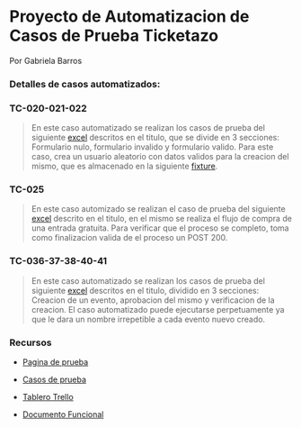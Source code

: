 <h1>Proyecto de Automatizacion de Casos de Prueba Ticketazo</h1>

Por Gabriela Barros

<h3>Detalles de casos automatizados:</h3>

<h3>TC-020-021-022</h3>

>En este caso automatizado se realizan los casos de prueba del siguiente [excel](https://docs.google.com/spreadsheets/d/e/2PACX-1vSgh8U62CBFYF8_RVQovLHCdL49xSBdfOeqpDpgxgYBXZunpY7BTKVj594ASnBzyh_NH_PUYdkIAO0L/pubhtml?gid=0) descritos en el titulo, que se divide en 3 secciones: Formulario nulo, formulario invalido y formulario valido. Para este caso, crea un usuario aleatorio con datos validos para la creacion del mismo, que es almacenado en la siguiente [fixture](https://github.com/Gaby-Barr/Ticketazo/blob/main/cypress/fixtures/UsuarioAleatorioGenerado.json).

<h3>TC-025</h3>

>En este caso automizado se realizan el caso de prueba del siguiente [excel](https://docs.google.com/spreadsheets/d/e/2PACX-1vSgh8U62CBFYF8_RVQovLHCdL49xSBdfOeqpDpgxgYBXZunpY7BTKVj594ASnBzyh_NH_PUYdkIAO0L/pubhtml?gid=0) descrito en el titulo, en el mismo se realiza el flujo de compra de una entrada gratuita. Para verificar que el proceso se completo, toma como finalizacion valida de el proceso un POST 200.

<h3>TC-036-37-38-40-41</h3>

>En este caso automatizado se realizan los casos de prueba del siguiente [excel](https://docs.google.com/spreadsheets/d/e/2PACX-1vSgh8U62CBFYF8_RVQovLHCdL49xSBdfOeqpDpgxgYBXZunpY7BTKVj594ASnBzyh_NH_PUYdkIAO0L/pubhtml?gid=0) descritos en el titulo, dividido en 3 secciones: Creacion de un evento, aprobacion del mismo y verificacion de la creacion. El caso automatizado puede ejecutarse perpetuamente ya que le dara un nombre irrepetible a cada evento nuevo creado.

<h3>Recursos</h3>

<ul>
  <li>

  [Pagina de prueba](https://vps-3696213-x.dattaweb.com/)
  
  </li>
  <li>

  [Casos de prueba](https://docs.google.com/spreadsheets/d/e/2PACX-1vSgh8U62CBFYF8_RVQovLHCdL49xSBdfOeqpDpgxgYBXZunpY7BTKVj594ASnBzyh_NH_PUYdkIAO0L/pubhtml?gid=0)

  </li>
  <li>
    
  [Tablero Trello](https://trello.com/b/CbSaQwQX/tablero-de-pruebas-ticketazo)
 
  </li>
  <li>
    
  [Documento Funcional](https://boryak.notion.site/Documento-Funcional-236cb216fadf805180dece309086e23b)
 
  </li>
<ul>
